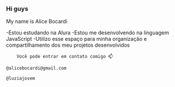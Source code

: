 ###  Hi guys
   My name is Alice Bocardi
   
   -Estou estudando na Alura
   -Estou me desenvolvendo na linguagem JavaScript
   -Utilizo esse espaço para minha organização e compartilhamento dos meu projetos desenvolvidos  

        Você pode entrar em contato comigo 📫

    @alicebocardi@gmail.com

    @luziajovem
<!--
**luziajovem/luziajovem** is a ✨ _special_ ✨ repository because its `README.md` (this file) appears on your GitHub profile.

Here are some ideas to get you started:

- 🔭 I’m currently working on ...
- 🌱 I’m currently learning ...
- 👯 I’m looking to collaborate on ...
- 🤔 I’m looking for help with ...
- 💬 Ask me about ...
- 📫 How to reach me: ...
- 😄 Pronouns: ...
- ⚡ Fun fact: ...
-->
